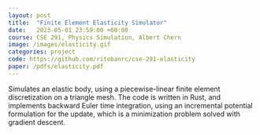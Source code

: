 ```yaml
---
layout: post
title:  "Finite Element Elasticity Simulator"
date:   2023-05-01 23:59:00 +00:00
course: CSE 291, Physics Simulation, Albert Chern
image: /images/elasticity.gif
categories: project
code: https://github.com/ritobanrc/cse-291-elasticity
paper: /pdfs/elasticity.pdf
---
```


Simulates an elastic body, using a piecewise-linear finite element discretization on a triangle mesh. The code is written in Rust, and implements backward Euler time integration, using an incremental potential formulation for the update, which is a minimization problem solved with gradient descent. 
